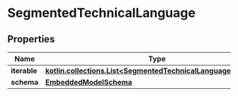 
# SegmentedTechnicalLanguage

## Properties
Name | Type | Description | Notes
------------ | ------------- | ------------- | -------------
**iterable** | [**kotlin.collections.List&lt;SegmentedTechnicalLanguageFragment&gt;**](SegmentedTechnicalLanguageFragment.md) |  | 
**schema** | [**EmbeddedModelSchema**](EmbeddedModelSchema.md) |  |  [optional]



